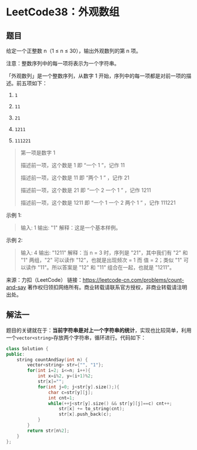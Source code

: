 # LeetCode38：外观数组

## 题目

给定一个正整数 n（1 ≤ n ≤ 30），输出外观数列的第 n 项。

注意：整数序列中的每一项将表示为一个字符串。

「外观数列」是一个整数序列，从数字 1 开始，序列中的每一项都是对前一项的描述。前五项如下：

1.     1
2.     11
3.     21
4.     1211
5.     111221

> 第一项是数字 1
>
> 描述前一项，这个数是 1 即 “一个 1 ”，记作 11
>
> 描述前一项，这个数是 11 即 “两个 1 ” ，记作 21
>
> 描述前一项，这个数是 21 即 “一个 2 一个 1 ” ，记作 1211
>
> 描述前一项，这个数是 1211 即 “一个 1 一个 2 两个 1 ” ，记作 111221

 

示例 1:

> 输入: 1
> 输出: "1"
> 解释：这是一个基本样例。

示例 2:

> 输入: 4
> 输出: "1211"
> 解释：当 n = 3 时，序列是 "21"，其中我们有 "2" 和 "1" 两组，"2" 可以读作 "12"，也就是出现频次 = 1 而 值 = 2；类似 "1" 可以读作 "11"。所以答案是 "12" 和 "11" 组合在一起，也就是 "1211"。

来源：力扣（LeetCode）
链接：https://leetcode-cn.com/problems/count-and-say
著作权归领扣网络所有。商业转载请联系官方授权，非商业转载请注明出处。

## 解法一

题目的关键就在于：**当前字符串是对上一个字符串的统计**，实现也比较简单，利用一个`vector<string>`存放两个字符串，循环进行。代码如下：

```cpp
class Solution {
public:
    string countAndSay(int n) {
        vector<string> str={"", "1"};
        for(int i=2; i<=n; i++){
            int x=i%2, y=(i+1)%2;
            str[x]="";
            for(int j=0; j<str[y].size();){
                char c=str[y][j];
                int cnt=1;
                while(++j<str[y].size() && str[y][j]==c) cnt++;
                    str[x] += to_string(cnt);
                    str[x].push_back(c);
            }
        }
        return str[n%2];
    }
};
```

